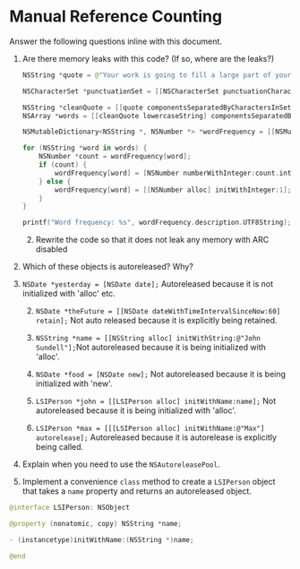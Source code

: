 # Manual Reference Counting

Answer the following questions inline with this document.

1. Are there memory leaks with this code? (If so, where are the leaks?)

	```swift
	NSString *quote = @"Your work is going to fill a large part of your life, and the only way to be truly satisfied is to do what you believe is great work. And the only way to do great work is to love what you do. If you haven't found it yet, keep looking. Don't settle. As with all matters of the heart, you'll know when you find it. - Steve Jobs";

	NSCharacterSet *punctuationSet = [[NSCharacterSet punctuationCharacterSet] retain];

	NSString *cleanQuote = [[quote componentsSeparatedByCharactersInSet:punctuationSet] componentsJoinedByString:@""];
	NSArray *words = [[cleanQuote lowercaseString] componentsSeparatedByString:@" "];

	NSMutableDictionary<NSString *, NSNumber *> *wordFrequency = [[NSMutableDictionary alloc] init];

	for (NSString *word in words) {
		NSNumber *count = wordFrequency[word];
		if (count) {
			wordFrequency[word] = [NSNumber numberWithInteger:count.integerValue + 1];
		} else {
			wordFrequency[word] = [[NSNumber alloc] initWithInteger:1];
		}
	}

	printf("Word frequency: %s", wordFrequency.description.UTF8String);
	```

	2. Rewrite the code so that it does not leak any memory with ARC disabled

2. Which of these objects is autoreleased?  Why?

1. `NSDate *yesterday = [NSDate date];` Autoreleased because it is not initialized with 'alloc' etc.
	
	2. `NSDate *theFuture = [[NSDate dateWithTimeIntervalSinceNow:60] retain];` Not auto released because it is explicitly being retained.
	
	3. `NSString *name = [[NSString alloc] initWithString:@"John Sundell"];`Not autoreleased because it is being initialized with 'alloc'.
	
	4. `NSDate *food = [NSDate new];` Not autoreleased because it is being initialized with 'new'.
	
	5. `LSIPerson *john = [[LSIPerson alloc] initWithName:name];` Not autoreleased because it is being initialized with 'alloc'.
	
	6. `LSIPerson *max = [[[LSIPerson alloc] initWithName:@"Max"] autorelease];` Autoreleased because it is autorelease is explicitly being called.

3. Explain when you need to use the `NSAutoreleasePool`.


4. Implement a convenience `class` method to create a `LSIPerson` object that takes a `name` property and returns an autoreleased object.

```swift
@interface LSIPerson: NSObject

@property (nonatomic, copy) NSString *name;

- (instancetype)initWithName:(NSString *)name;

@end
```
